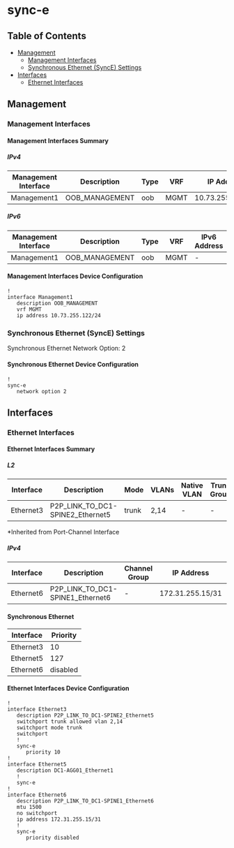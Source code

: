 # sync-e

## Table of Contents

- [Management](#management)
  - [Management Interfaces](#management-interfaces)
  - [Synchronous Ethernet (SyncE) Settings](#synchronous-ethernet-synce-settings)
- [Interfaces](#interfaces)
  - [Ethernet Interfaces](#ethernet-interfaces)

## Management

### Management Interfaces

#### Management Interfaces Summary

##### IPv4

| Management Interface | Description | Type | VRF | IP Address | Gateway |
| -------------------- | ----------- | ---- | --- | ---------- | ------- |
| Management1 | OOB_MANAGEMENT | oob | MGMT | 10.73.255.122/24 | 10.73.255.2 |

##### IPv6

| Management Interface | Description | Type | VRF | IPv6 Address | IPv6 Gateway |
| -------------------- | ----------- | ---- | --- | ------------ | ------------ |
| Management1 | OOB_MANAGEMENT | oob | MGMT | - | - |

#### Management Interfaces Device Configuration

```eos
!
interface Management1
   description OOB_MANAGEMENT
   vrf MGMT
   ip address 10.73.255.122/24
```

### Synchronous Ethernet (SyncE) Settings

Synchronous Ethernet Network Option: 2

#### Synchronous Ethernet Device Configuration

```eos
!
sync-e
   network option 2
```

## Interfaces

### Ethernet Interfaces

#### Ethernet Interfaces Summary

##### L2

| Interface | Description | Mode | VLANs | Native VLAN | Trunk Group | Channel-Group |
| --------- | ----------- | ---- | ----- | ----------- | ----------- | ------------- |
| Ethernet3 | P2P_LINK_TO_DC1-SPINE2_Ethernet5 | trunk | 2,14 | - | - | - |

*Inherited from Port-Channel Interface

##### IPv4

| Interface | Description | Channel Group | IP Address | VRF |  MTU | Shutdown | ACL In | ACL Out |
| --------- | ----------- | ------------- | ---------- | ----| ---- | -------- | ------ | ------- |
| Ethernet6 | P2P_LINK_TO_DC1-SPINE1_Ethernet6 | - | 172.31.255.15/31 | default | 1500 | - | - | - |

#### Synchronous Ethernet

| Interface | Priority |
| --------- | -------- |
| Ethernet3 | 10 |
| Ethernet5 | 127 |
| Ethernet6 | disabled |

#### Ethernet Interfaces Device Configuration

```eos
!
interface Ethernet3
   description P2P_LINK_TO_DC1-SPINE2_Ethernet5
   switchport trunk allowed vlan 2,14
   switchport mode trunk
   switchport
   !
   sync-e
      priority 10
!
interface Ethernet5
   description DC1-AGG01_Ethernet1
   !
   sync-e
!
interface Ethernet6
   description P2P_LINK_TO_DC1-SPINE1_Ethernet6
   mtu 1500
   no switchport
   ip address 172.31.255.15/31
   !
   sync-e
      priority disabled
```
